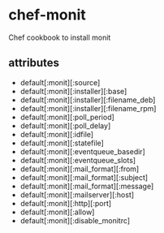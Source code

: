 chef-monit
==========

Chef cookbook to install monit

## attributes

- default[:monit][:source]
- default[:monit][:installer][:base]
- default[:monit][:installer][:filename_deb]
- default[:monit][:installer][:filename_rpm]
- default[:monit][:poll_period]
- default[:monit][:poll_delay]
- default[:monit][:idfile]
- default[:monit][:statefile]
- default[:monit][:eventqueue_basedir]
- default[:monit][:eventqueue_slots]
- default[:monit][:mail_format][:from]
- default[:monit][:mail_format][:subject]
- default[:monit][:mail_format][:message]
- default[:monit][:mailserver][:host]
- default[:monit][:http][:port]
- default[:monit][:allow]
- default[:monit][:disable_monitrc]
